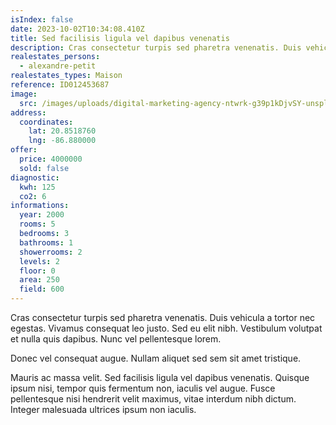```yaml
---
isIndex: false
date: 2023-10-02T10:34:08.410Z
title: Sed facilisis ligula vel dapibus venenatis
description: Cras consectetur turpis sed pharetra venenatis. Duis vehicula a tortor nec egestas.
realestates_persons:
  - alexandre-petit
realestates_types: Maison
reference: ID012453687
image:
  src: /images/uploads/digital-marketing-agency-ntwrk-g39p1kDjvSY-unsplash.jpg
address:
  coordinates:
    lat: 20.8518760
    lng: -86.880000
offer:
  price: 4000000
  sold: false
diagnostic:
  kwh: 125
  co2: 6
informations:
  year: 2000
  rooms: 5
  bedrooms: 3
  bathrooms: 1
  showerrooms: 2
  levels: 2
  floor: 0
  area: 250
  field: 600
---
```

Cras consectetur turpis sed pharetra venenatis. Duis vehicula a tortor nec egestas. Vivamus consequat leo justo. Sed eu elit nibh. Vestibulum volutpat et nulla quis dapibus. Nunc vel pellentesque lorem. 


Donec vel consequat augue. Nullam aliquet sed sem sit amet tristique. 



Mauris ac massa velit. Sed facilisis ligula vel dapibus venenatis. Quisque ipsum nisi, tempor quis fermentum non, iaculis vel augue. Fusce pellentesque nisi hendrerit velit maximus, vitae interdum nibh dictum. Integer malesuada ultrices ipsum non iaculis.